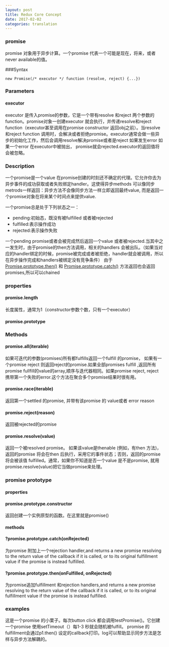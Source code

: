 ```yaml
---
layout: post
title: Redux Core Concept
date: 2017-02-02
categories: translation
---
```


### promise

promise 对象用于异步计算。一个promise 代表一个可能是现在，将来，或者never available的值。

###Syntax

```
new Promise(/* executor */ function (resolve, reject) {...})
```

### Parameters

#### executor
executor 是传入promise的参数，它是一个带有resolve 和reject 两个参数的function。promise对象一创建executor 就会执行，并传递resolve和reject function（executor甚至调用在promise constructor 返回obj之前）。当resolve 和reject function 调用时，会解决或者拒绝promise。executor通常会做一些异步的初始化工作，然后会调用resolve解决promise或者是reject 如果发生error
如果一个error 在executor中被抛出， promise就会rejected.executor的返回值将会被忽略。

### Description

一个promise是一个value 在promise创建的时刻还不确定的代理。它允许你去为异步事件的成功获取或者失败绑定handler。这使得异步methods 可以像同步metrods一样返回：异步方法不会像同步方法一样立即返回最终value, 而是返回一个promise对象在将来某个时间点来提供value.

一个promise总是处于下列状态之一：

* pending:初始态，既没有被fulfilled 或者被rejected
* fulfilled:表示操作成功
* rejected:表示操作失败

一个pending promise或者会被完成然后返回一个value 或者被rejected.当其中之一发生时，由于promise的then方法调用，相关的handlers 会被出队。（如果当对应的handler绑定的时候，promise被完成或者被拒绝，handler就会被调用，所以在异步操作完成和handlers被绑定没有竞争条件）
由于[Promise.prototype.then()](https://developer.mozilla.org/en-US/docs/Web/JavaScript/Reference/Global_Objects/Promise/then) 和 [Promise.prototype.catch()](https://developer.mozilla.org/en-US/docs/Web/JavaScript/Reference/Global_Objects/Promise/catch) 方法返回也会返回promises,所以可以chained
### properties

#### promise.length
长度属性，通常为1（constructor参数个数，只有一个executor）

#### promise.prototype

### Methods

#### promise.all(iterable)

如果可迭代的参数(promises)所有都fulfills返回一个fulfill 的promise， 如果有一个promise reject 则返回reject的promise.如果全部promises fulfill ,返回所有promise fullfill的value的array,顺序与迭代器相同。如果promise reject, reject 携带第一个失败的error.这个方法在聚合多个promise结果时很有用。

#### promise.race(iterable)

返回第一个settled 的promise, 并带有该promise 的 value或者 error reason

#### promise.reject(reason)

返回被rejected的promise

#### promise.resolve(value)

返回一个被resolved promise。 如果该value是thenable (例如，有then 方法)，返回的promise 将会在then 后执行，采用它的事件状态；否则，返回的promise 将会被该值 fulfilled。通常，如果你不知道是否一个value 是不是promise, 就用promise.resolve(value)把它当做promise来处理。

### promise prototype

#### properties 

#### promise.prototype.constructor

返回创建一个实例原型的函数。在这里就是promise()

#### methods

#### ?promise.prototype.catch(onRejected)

为promise 附加上一个rejection handler,and returns a new promise resolving to the return value of the callback if it is called, or to its original fulfillment value if the promise is instead fulfilled.

#### ?promise.prototype.then(onFulfilled, onRejected)
为promise追加fulfillment 和rejection handlers,and returns a new promise resolving to the return value of the callback if it is called, or to its original fulfillment value if the promise is instead fulfilled.

### examples

这是一个promise 的小栗子。每次button click 都会调用testPromise()。它创建一个promise 使用setTimeout（）每1-3 秒就会随机被fulfill。
promise 的 fulfillment会通过p1.then() 设定的callback打印。log可以帮助显示同步方法是怎样与异步方法解耦的。
